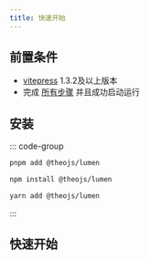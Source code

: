 ```yaml
---
title: 快速开始
---
```


## 前置条件

- [vitepress](https://vitepress.dev/) 1.3.2及以上版本
- 完成 [所有步骤](https://vitepress.dev/zh/guide/getting-started#installation) 并且成功启动运行

## 安装

::: code-group

```sh [pnpm]
pnpm add @theojs/lumen
```

```sh [npm]
npm install @theojs/lumen
```

```sh [yarn]
yarn add @theojs/lumen
```

:::

## 快速开始

<BoxCube
  :items="[
    { name: '导入主题配色', link: 'theme', icon: 'fas fa-palette', color: '#f39c12' },
    { name: '首页公告栏', link: 'prelink', icon: 'fas fa-bullhorn', color: '#e74c3c' },
    { name: '首页下划线', link: 'underline', icon: 'fas fa-underline', color: '#3498db' },
    { name: '页脚配置', link: 'footer', icon: 'fas fa-cogs', color: '#2ecc71' },
    { name: '侧边栏链接', link: 'aside', icon: 'fas fa-th-list', color: '#9b59b6' },
    { name: '视频组件', link: 'video', icon: 'fas fa-video', color: '#e67e22' },
    { name: '链接卡片', link: 'links', icon: 'fas fa-id-card', color: '#1abc9c' },
    { name: '图片描述', link: 'Image-description', icon: 'fas fa-image', color: '#2ecc71' }
  ]"
/>
